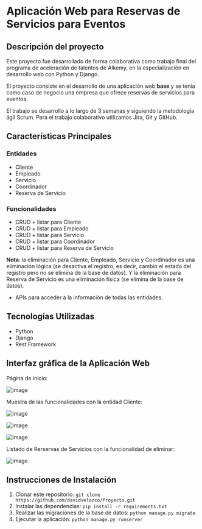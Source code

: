 # Aplicación Web para Reservas de Servicios para Eventos 





## Descripción del proyecto

Este proyecto fue desarrollado de forma colaborativa como trabajo final del programa de aceleración de talentos de Alkemy, en la especialización en desarrollo web con Python y Django.

El proyecto consiste en el desarrollo de una aplicación web **base** y se tenía como caso de negocio una empresa que ofrece reservas de servicios para eventos. 

El trabajo se desarrollo a lo largo de 3 semanas y siguiendo la metodología ágil Scrum. Para el trabajo colaborativo utilizamos Jira, Git y GitHub. 

## Características Principales

### Entidades

- Cliente
- Empleado
- Servicio
- Coordinador
- Reserva de Servicio

### Funcionalidades 

- CRUD + listar para Cliente
- CRUD + listar para Empleado
- CRUD + listar para Servicio
- CRUD + listar para Coordinador
- CRUD + listar para Reserva de Servicio

**Nota**: la eliminación para Cliente, Empleado, Servicio y Coordinador es una eliminación lógica (se desactiva el registro, es decir, cambio el estado del registro pero no se elimina de la base de datos). Y la eliminación para Reserva de Servicio es una eliminación física (se elimina de la base de datos). 

- APIs para acceder a la información de todas las entidades.

## Tecnologías Utilizadas

- Python
- Django
- Rest Framework

## Interfaz gráfica de la Aplicación Web

Página de inicio:

![image](https://github.com/fatimabelen/proyecto_python-django/assets/99991131/a455c876-7c19-40fa-ac9b-cb178437aadd)

Muestra de las funcionalidades con la entidad Cliente:

![image](https://github.com/fatimabelen/proyecto_python-django/assets/99991131/45db9805-ce0a-40df-96bd-c1550264e966)

![image](https://github.com/fatimabelen/proyecto_python-django/assets/99991131/3ea84b23-9c3b-43ea-b017-7d3f0a78ff19)

![image](https://github.com/fatimabelen/proyecto_python-django/assets/99991131/96852207-3883-4ccf-8e5d-0db9d867120a)

Listado de Rerservas de Servicios con la funcionalidad de eliminar:

![image](https://github.com/fatimabelen/proyecto_python-django/assets/99991131/7f1b7d70-5c22-48ad-9fff-08d9dacd4c9b)


## Instrucciones de Instalación

1. Clonar este repositorio: `git clone https://github.com/davidvelazco/Proyecto.git`
2. Instalar las dependencias: `pip install -r requirements.txt`
3. Realizar las migraciones de la base de datos: `python manage.py migrate`
4. Ejecutar la aplicación: `python manage.py runserver`


